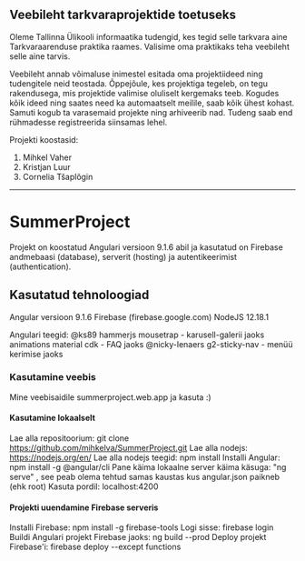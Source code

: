 ## Veebileht tarkvaraprojektide toetuseks

Oleme Tallinna Ülikooli informaatika tudengid, kes tegid selle tarkvara aine Tarkvaraarenduse praktika raames. Valisime oma praktikaks teha veebileht selle aine tarvis.

Veebileht annab võimaluse inimestel esitada oma projektiideed ning tudengitele neid teostada. Õppejõule, kes projektiga tegeleb, on tegu rakendusega, mis projektide valimise oluliselt kergemaks teeb. Kogudes kõik ideed ning saates need ka automaatselt meilile, saab kõik ühest kohast. Samuti kogub ta varasemaid projekte ning arhiveerib nad. Tudeng saab end rühmadesse registreerida siinsamas lehel.

Projekti koostasid:
1. Mihkel Vaher
2. Kristjan Luur
3. Cornelia Tšaplõgin

----------------------------------------------------------------------------------------------------------------

# SummerProject

Projekt on koostatud Angulari versioon 9.1.6 abil ja kasutatud on Firebase andmebaasi (database), serverit (hosting) ja autentikeerimist (authentication).

## Kasutatud tehnoloogiad

Angular versioon 9.1.6
Firebase (firebase.google.com)
NodeJS 12.18.1

Angulari teegid:
@ks89 hammerjs mousetrap - karusell-galerii jaoks
animations material cdk - FAQ jaoks
@nicky-lenaers g2-sticky-nav - menüü kerimise jaoks

### Kasutamine veebis

Mine veebisaidile summerproject.web.app ja kasuta :)

#### Kasutamine lokaalselt

Lae alla repositoorium: git clone https://github.com/mihkelva/SummerProject.git
Lae alla nodejs: https://nodejs.org/en/
Lae alla nodejs teegid: npm install
Installi Angular: npm install -g @angular/cli
Pane käima lokaalne server käima käsuga: "ng serve" , see peab olema tehtud samas kaustas kus angular.json paikneb (ehk root)
Kasuta pordil: localhost:4200

#### Projekti uuendamine Firebase serveris

Installi Firebase: npm install -g firebase-tools
Logi sisse: firebase login
Buildi Angulari projekt Firebase jaoks: ng build --prod
Deploy projekt Firebase'i: firebase deploy --except functions

